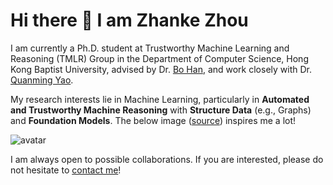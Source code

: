 # Hi there 👋 I am Zhanke Zhou

I am currently a Ph.D. student at Trustworthy Machine Learning and Reasoning (TMLR) Group in the Department of Computer Science, Hong Kong Baptist University, 
advised by Dr. [Bo Han](https://bhanml.github.io/), and work closely with Dr. [Quanming Yao](https://lars-group.github.io/).

My research interests lie in Machine Learning, 
particularly in **Automated and Trustworthy Machine Reasoning** 
with **Structure Data** (e.g., Graphs) and **Foundation Models**. 
The below image ([source](https://theifactory.com/news/gaining-wisdom-from-data/)) inspires me a lot!

![avatar](https://theifactory.com/wp-content/uploads/2019/01/Data-Wisdom-768x250.jpg)

I am always open to possible collaborations. If you are interested, please do not hesitate to [contact me](mailto:cszkzhou@comp.hkbu.edu.hk)!

<!-- For more information, visit my [personal website](https://andrewzhou924.github.io/). -->
<!-- ![Anurag's github stats](https://github-readme-stats.vercel.app/api?username=AndrewZhou924&count_private=true&show_icons=true&theme=radical) -->
<!-- [![Top Langs](https://github-readme-stats.vercel.app/api/top-langs/?username=AndrewZhou924&hide=css,html&layout=compact&theme=radical)](https://github.com/anuraghazra/github-readme-stats) -->
<!-- *Pain is inevitable. Suffering is optional. --- Haruki Murakami* -->
